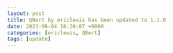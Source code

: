 ```yaml
---
layout: post
title: QBert by ericlewis has been updated to 1.1.0
date: 2023-08-04 16:30:07 +0000
categories: [ericlewis, QBert]
tags: [update]
---
```


